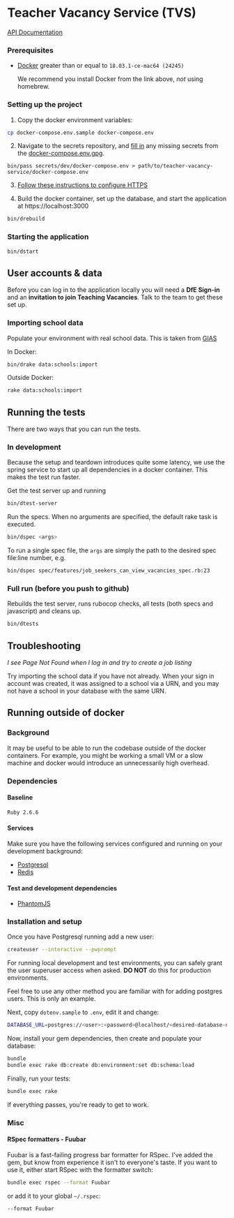 # Teacher Vacancy Service (TVS)

[API Documentation](https://docs.teaching-vacancies.service.gov.uk)

### Prerequisites
 - [Docker](https://docs.docker.com/docker-for-mac) greater than or equal to `18.03.1-ce-mac64 (24245)`

     We recommend you install Docker from the link above, _not_ using homebrew.

### Setting up the project

1. Copy the docker environment variables:

```bash
cp docker-compose.env.sample docker-compose.env
```

2. Navigate to the secrets repository, and [fill in][docs-to-read-secrets] any missing secrets from the [docker-compose.env.gpg][secret-docker-compose].

```
bin/pass secrets/dev/docker-compose.env > path/to/teacher-vacancy-service/docker-compose.env
```

3. [Follow these instructions to configure HTTPS](config/localhost/https/README.md)

4. Build the docker container, set up the database, and start the application at https://localhost:3000

```bash
bin/drebuild
```

[secret-docker-compose]:
https://github.com/DFE-Digital/teaching-vacancies-service-secrets/blob/master/secrets/dev/docker-compose.env.gpg
[docs-to-read-secrets]:
https://github.com/DFE-Digital/teaching-vacancies-service-secrets#reading-secrets

### Starting the application

```bash
bin/dstart
```

## User accounts & data

Before you can log in to the application locally you will need a __DfE Sign-in__ and an __invitation to join Teaching
Vacancies__. Talk to the team to get these set up.

### Importing school data

Populate your environment with real school data. This is taken from
[GIAS](https://get-information-schools.service.gov.uk/)

In Docker:

```bash
bin/drake data:schools:import
```

Outside Docker:

```bash
rake data:schools:import
```

## Running the tests

There are two ways that you can run the tests.

### In development

Because the setup and teardown introduces quite some latency, we use the spring service to start up all dependencies in
a docker container. This makes the test run faster.

Get the test server up and running
```bash
bin/dtest-server
```

Run the specs. When no arguments are specified, the default rake task is executed.

```bash
bin/dspec <args>
```

To run a single spec file, the `args` are simply the path to the desired spec file:line number, e.g.

```bash
bin/dspec spec/features/job_seekers_can_view_vacancies_spec.rb:23
```

### Full run (before you push to github)

Rebuilds the test server, runs rubocop checks, all tests (both specs and javascript) and cleans up.

```bash
bin/dtests
```

## Troubleshooting

_I see Page Not Found when I log in and try to create a job listing_

Try importing the school data if you have not already. When your sign in account was created, it was assigned to a
school via a URN, and you may not have a school in your database with the same URN.

## Running outside of docker

### Background

It may be useful to be able to run the codebase outside of the docker containers. For example, you might be working a
small VM or a slow machine and docker would introduce an unnecessarily high overhead.

### Dependencies

#### Baseline

```bash
Ruby 2.6.6
```

#### Services

Make sure you have the following services configured and running on your development background:

 * [Postgresql](https://postgresql.org)
 * [Redis](https://redis.io)

#### Test and development dependencies

 * [PhantomJS](https://phantomjs.org)

### Installation and setup

Once you have Postgresql running add a new user:

```bash
createuser --interactive --pwprompt
```

For running local development and test environments, you can safely grant the user superuser access when asked.  **DO
NOT** do this for production environments.

Feel free to use any other method you are familiar with for adding postgres users. This is only an example.

Next, copy `dotenv.sample` to `.env`, edit it and change:

```bash
DATABASE_URL=postgres://<user>:<password>@localhost/<desired-database-name>
```

Now, install your gem dependencies, then create and populate your database:

```bash
bundle
bundle exec rake db:create db:environment:set db:schema:load
```

Finally, run your tests:

```bash
bundle exec rake
```

If everything passes, you're ready to get to work.

### Misc

#### RSpec formatters - Fuubar

Fuubar is a fast-failing progress bar formatter for RSpec. I've added the gem, but know from experience it isn't to
everyone's taste. If you want to use it, either start RSpec with the formatter switch:

```bash
bundle exec rspec --format Fuubar
```

or add it to your global `~/.rspec`:

```bash
--format Fuubar
```

